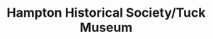 ---
layout: repo
title: "Hampton Historical Society/Tuck Museum
"
id: 5809
permalink: repos/5809/
---